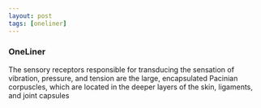 ```yaml
---
layout: post
tags: [oneliner]
---
```



### OneLiner

The sensory receptors responsible for transducing the sensation of vibration, pressure, and tension are the large, encapsulated Pacinian corpuscles, which are located in the deeper layers of the skin, ligaments, and joint capsules
